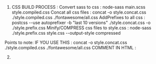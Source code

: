 1. CSS BUILD PROCESS :
Convert sass to css : node-sass main.scss style.compiled.css
Concat all css files : concat -o style.concat.css ./style.compiled.css ./fontawesome/all.css
AddPrefixes to all css : postcss --use autoprefixer -b \"last 10 versions\" ./style.concat.css -o ./style.prefix.css
Minify/COMPRESS css files to style.css : node-sass ./style.prefix.css style.css --output-style compressed


Points to note: 
IF YOU USE THIS :  concat -o style.concat.css ./style.compiled.css ./fontawesome/all.css
COMMENT IN HTML :  <link rel="stylesheet" href="./fontawesome/all.css" >

2. 
